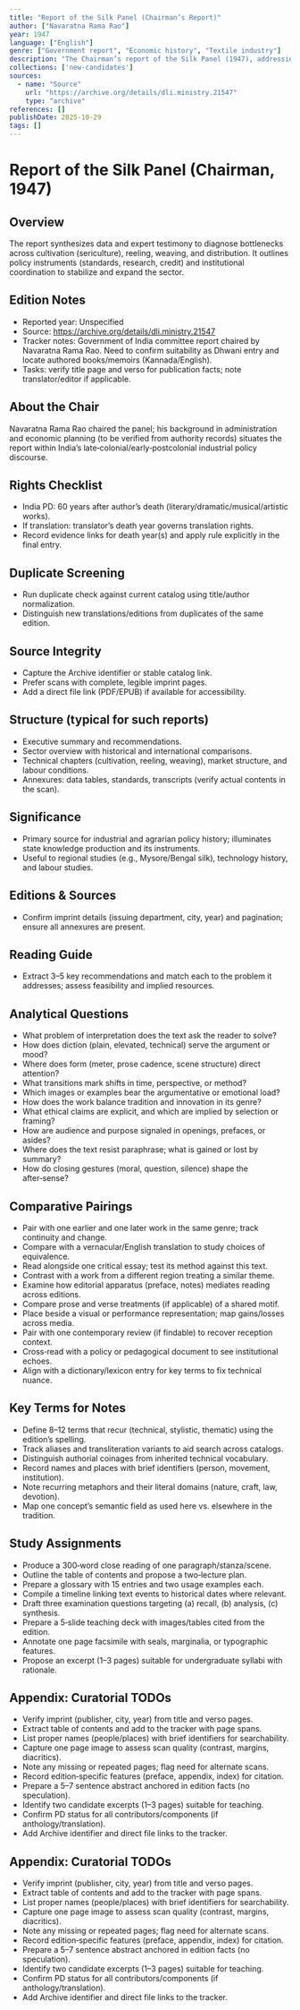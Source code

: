 ```yaml
---
title: "Report of the Silk Panel (Chairman’s Report)"
author: ["Navaratna Rama Rao"]
year: 1947
language: ["English"]
genre: ["Government report", "Economic history", "Textile industry"]
description: "The Chairman’s report of the Silk Panel (1947), addressing production, trade, technology, and policy recommendations for India’s silk sector on the eve of Independence. A key historical document for economic and industrial studies."
collections: ['new-candidates']
sources:
  - name: "Source"
    url: "https://archive.org/details/dli.ministry.21547"
    type: "archive"
references: []
publishDate: 2025-10-29
tags: []
---
```


# Report of the Silk Panel (Chairman, 1947)

## Overview

The report synthesizes data and expert testimony to diagnose bottlenecks across cultivation (sericulture), reeling, weaving, and distribution. It outlines policy instruments (standards, research, credit) and institutional coordination to stabilize and expand the sector.

## Edition Notes

- Reported year: Unspecified
- Source: https://archive.org/details/dli.ministry.21547
- Tracker notes: Government of India committee report chaired by Navaratna Rama Rao. Need to confirm suitability as Dhwani entry and locate authored books/memoirs (Kannada/English).
- Tasks: verify title page and verso for publication facts; note translator/editor if applicable.

## About the Chair

Navaratna Rama Rao chaired the panel; his background in administration and economic planning (to be verified from authority records) situates the report within India’s late‑colonial/early‑postcolonial industrial policy discourse.

## Rights Checklist

- India PD: 60 years after author’s death (literary/dramatic/musical/artistic works).
- If translation: translator’s death year governs translation rights.
- Record evidence links for death year(s) and apply rule explicitly in the final entry.

## Duplicate Screening

- Run duplicate check against current catalog using title/author normalization.
- Distinguish new translations/editions from duplicates of the same edition.

## Source Integrity

- Capture the Archive identifier or stable catalog link.
- Prefer scans with complete, legible imprint pages.
- Add a direct file link (PDF/EPUB) if available for accessibility.
 
## Structure (typical for such reports)
 
- Executive summary and recommendations.
- Sector overview with historical and international comparisons.
- Technical chapters (cultivation, reeling, weaving), market structure, and labour conditions.
- Annexures: data tables, standards, transcripts (verify actual contents in the scan).
 
## Significance
 
- Primary source for industrial and agrarian policy history; illuminates state knowledge production and its instruments.
- Useful to regional studies (e.g., Mysore/Bengal silk), technology history, and labour studies.
 
## Editions & Sources
 
- Confirm imprint details (issuing department, city, year) and pagination; ensure all annexures are present.
 
## Reading Guide
 
- Extract 3–5 key recommendations and match each to the problem it addresses; assess feasibility and implied resources.

## Analytical Questions

- What problem of interpretation does the text ask the reader to solve?
- How does diction (plain, elevated, technical) serve the argument or mood?
- Where does form (meter, prose cadence, scene structure) direct attention?
- What transitions mark shifts in time, perspective, or method?
- Which images or examples bear the argumentative or emotional load?
- How does the work balance tradition and innovation in its genre?
- What ethical claims are explicit, and which are implied by selection or framing?
- How are audience and purpose signaled in openings, prefaces, or asides?
- Where does the text resist paraphrase; what is gained or lost by summary?
- How do closing gestures (moral, question, silence) shape the after‑sense?

## Comparative Pairings

- Pair with one earlier and one later work in the same genre; track continuity and change.
- Compare with a vernacular/English translation to study choices of equivalence.
- Read alongside one critical essay; test its method against this text.
- Contrast with a work from a different region treating a similar theme.
- Examine how editorial apparatus (preface, notes) mediates reading across editions.
- Compare prose and verse treatments (if applicable) of a shared motif.
- Place beside a visual or performance representation; map gains/losses across media.
- Pair with one contemporary review (if findable) to recover reception context.
- Cross‑read with a policy or pedagogical document to see institutional echoes.
- Align with a dictionary/lexicon entry for key terms to fix technical nuance.

## Key Terms for Notes

- Define 8–12 terms that recur (technical, stylistic, thematic) using the edition’s spelling.
- Track aliases and transliteration variants to aid search across catalogs.
- Distinguish authorial coinages from inherited technical vocabulary.
- Record names and places with brief identifiers (person, movement, institution).
- Note recurring metaphors and their literal domains (nature, craft, law, devotion).
- Map one concept’s semantic field as used here vs. elsewhere in the tradition.

## Study Assignments

- Produce a 300‑word close reading of one paragraph/stanza/scene.
- Outline the table of contents and propose a two‑lecture plan.
- Prepare a glossary with 15 entries and two usage examples each.
- Compile a timeline linking text events to historical dates where relevant.
- Draft three examination questions targeting (a) recall, (b) analysis, (c) synthesis.
- Prepare a 5‑slide teaching deck with images/tables cited from the edition.
- Annotate one page facsimile with seals, marginalia, or typographic features.
- Propose an excerpt (1–3 pages) suitable for undergraduate syllabi with rationale.

## Appendix: Curatorial TODOs

- Verify imprint (publisher, city, year) from title and verso pages.
- Extract table of contents and add to the tracker with page spans.
- List proper names (people/places) with brief identifiers for searchability.
- Capture one page image to assess scan quality (contrast, margins, diacritics).
- Note any missing or repeated pages; flag need for alternate scans.
- Record edition‑specific features (preface, appendix, index) for citation.
- Prepare a 5–7 sentence abstract anchored in edition facts (no speculation).
- Identify two candidate excerpts (1–3 pages) suitable for teaching.
- Confirm PD status for all contributors/components (if anthology/translation).
- Add Archive identifier and direct file links to the tracker.

## Appendix: Curatorial TODOs

- Verify imprint (publisher, city, year) from title and verso pages.
- Extract table of contents and add to the tracker with page spans.
- List proper names (people/places) with brief identifiers for searchability.
- Capture one page image to assess scan quality (contrast, margins, diacritics).
- Note any missing or repeated pages; flag need for alternate scans.
- Record edition‑specific features (preface, appendix, index) for citation.
- Prepare a 5–7 sentence abstract anchored in edition facts (no speculation).
- Identify two candidate excerpts (1–3 pages) suitable for teaching.
- Confirm PD status for all contributors/components (if anthology/translation).
- Add Archive identifier and direct file links to the tracker.
